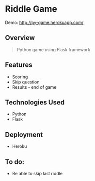 # Riddle Game
Demo: http://py-game.herokuapp.com/

## Overview

> Python game using Flask framework

## Features

* Scoring
* Skip question
* Results - end of game


## Technologies Used

* Python
* Flask

## Deployment

* Heroku

## To do:
- Be able to skip last riddle



